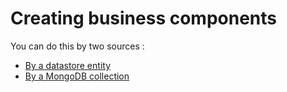 # Creating business components

You can do this by two sources :

* [By a datastore entity](../../../modules/nosql-databases/google-datastore/ee4-4-how-to-create-business-components.md)
* [By a MongoDB collection](../../../modules/nosql-databases/mongodb/ee8-4-how-to-create-business-components.md)

